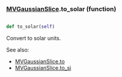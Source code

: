 ### [MVGaussianSlice](MVGaussianSlice.md).to_solar (function)


```py

def to_solar(self)

```



Convert to solar units.

See also:

* [MVGaussianSlice.to](MVGaussianSlice.to.md)
* [MVGaussianSlice.to_si](MVGaussianSlice.to_si.md)

